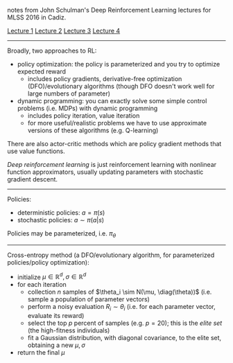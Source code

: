 notes from John Schulman's Deep Reinforcement Learning lectures for MLSS 2016 in Cadiz.

[Lecture 1](https://www.youtube.com/watch?v=aUrX-rP_ss4)
[Lecture 2](https://www.youtube.com/watch?v=oPGVsoBonLM)
[Lecture 3](https://www.youtube.com/watch?v=rO7Dx8pSJQw)
[Lecture 4](https://www.youtube.com/watch?v=gb5Q2XL5c8A)

---

Broadly, two approaches to RL:

- policy optimization: the policy is parameterized and you try to optimize expected reward
    - includes policy gradients, derivative-free optimization (DFO)/evolutionary algorithms (though DFO doesn't work well for large numbers of parameter)
- dynamic programming: you can exactly solve some simple control problems (i.e. MDPs) with dynamic programming
    - includes policy iteration, value iteration
    - for more useful/realistic problems we have to use approximate versions of these algorithms (e.g. Q-learning)

There are also actor-critic methods which are policy gradient methods that use value functions.

_Deep reinforcement learning_ is just reinforcement learning with nonlinear function approximators, usually updating parameters with stochastic gradient descent.

---

Policies:

- deterministic policies: $a = \pi(s)$
- stochastic policies: $a \sim \pi(a|s)$

Policies may be parameterized, i.e. $\pi_{\theta}$

---

Cross-entropy method (a DFO/evolutionary algorithm, for parameterized policies/policy optimization):

- initialize $\mu \in \mathbb R^d, \sigma \in \mathbb R^d$
- for each iteration
    - collection $n$ samples of $\theta_i \sim N(\mu, \diag(\theta))$ (i.e. sample a population of parameter vectors)
    - perform a noisy evaluation $R_i \sim \theta_i$ (i.e. for each parameter vector, evaluate its reward)
    - select the top $p$ percent of samples (e.g. $p=20$); this is the _elite set_ (the high-fitness individuals)
    - fit a Gaussian distribution, with diagonal covariance, to the elite set, obtaining a new $\mu, \sigma$
- return the final $\mu$